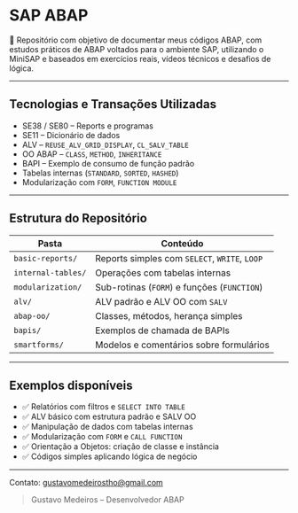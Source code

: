 # SAP ABAP

📌 Repositório com objetivo de documentar meus códigos ABAP, com estudos práticos de ABAP voltados para o ambiente SAP, utilizando o MiniSAP e baseados em exercícios reais, vídeos técnicos e desafios de lógica.

---

## Tecnologias e Transações Utilizadas

- SE38 / SE80 – Reports e programas
- SE11 – Dicionário de dados
- ALV – `REUSE_ALV_GRID_DISPLAY`, `CL_SALV_TABLE`
- OO ABAP – `CLASS`, `METHOD`, `INHERITANCE`
- BAPI – Exemplo de consumo de função padrão
- Tabelas internas (`STANDARD`, `SORTED`, `HASHED`)
- Modularização com `FORM`, `FUNCTION MODULE`

---

## Estrutura do Repositório

| Pasta | Conteúdo |
|-------|----------|
| `basic-reports/` | Reports simples com `SELECT`, `WRITE`, `LOOP` |
| `internal-tables/` | Operações com tabelas internas |
| `modularization/` | Sub-rotinas (`FORM`) e funções (`FUNCTION`) |
| `alv/` | ALV padrão e ALV OO com `SALV` |
| `abap-oo/` | Classes, métodos, herança simples |
| `bapis/` | Exemplos de chamada de BAPIs |
| `smartforms/` | Modelos e comentários sobre formulários |

---

## Exemplos disponíveis

- ✅ Relatórios com filtros e `SELECT INTO TABLE`
- ✅ ALV básico com estrutura padrão e SALV OO
- ✅ Manipulação de dados com tabelas internas
- ✅ Modularização com `FORM` e `CALL FUNCTION`
- ✅ Orientação a Objetos: criação de classe e instância
- ✅ Códigos simples aplicando lógica de negócio

---

Contato: gustavomedeirostho@gmail.com 

> Gustavo Medeiros – Desenvolvedor ABAP
